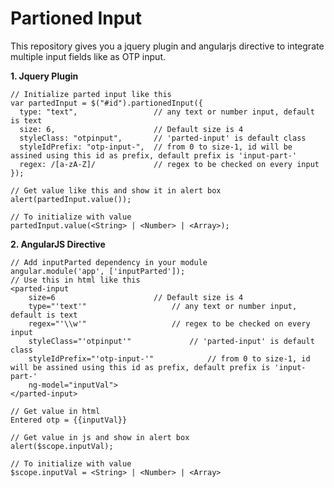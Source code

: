 # Partioned Input
This repository gives you a jquery plugin and angularjs directive to integrate multiple input fields like as OTP input.

**1. Jquery Plugin**
	

    // Initialize parted input like this
    var partedInput = $("#id").partionedInput({
      type: "text",                 // any text or number input, default is text
      size: 6,                      // Default size is 4
      styleClass: "otpinput",       // 'parted-input' is default class
      styleIdPrefix: "otp-input-",  // from 0 to size-1, id will be assined using this id as prefix, default prefix is 'input-part-'
      regex: /[a-zA-Z]/             // regex to be checked on every input
    });
    
    // Get value like this and show it in alert box
    alert(partedInput.value());
    
    // To initialize with value
    partedInput.value(<String> | <Number> | <Array>);
    
**2. AngularJS Directive**

	// Add inputParted dependency in your module
	angular.module('app', ['inputParted']);
	// Use this in html like this
	<parted-input 
		size=6 						// Default size is 4
		type="'text'" 					// any text or number input, default is text
		regex="'\\w'"					// regex to be checked on every input
		styleClass="'otpinput'"				// 'parted-input' is default class
		styleIdPrefix="'otp-input-'"			// from 0 to size-1, id will be assined using this id as prefix, default prefix is 'input-part-'
		ng-model="inputVal">
	</parted-input>
	
	// Get value in html
	Entered otp = {{inputVal}}
	
	// Get value in js and show in alert box
	alert($scope.inputVal);
	 
	// To initialize with value
	$scope.inputVal = <String> | <Number> | <Array>
